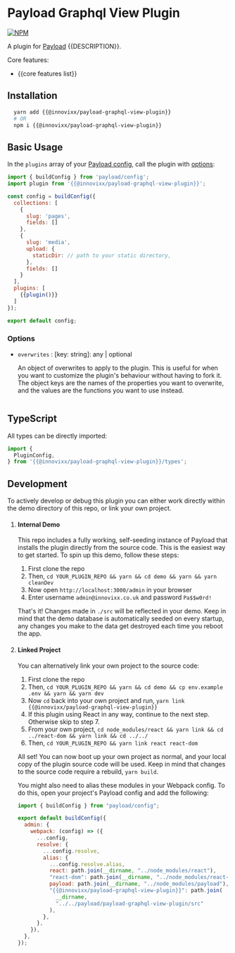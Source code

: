 # Payload Graphql View Plugin

[![NPM](https://img.shields.io/npm/v/{{@innovixx/payload-graphql-view-plugin}})](https://www.npmjs.com/package/{{@innovixx/payload-graphql-view-plugin}})

A plugin for [Payload](https://github.com/payloadcms/payload) {{DESCRIPTION}}.

Core features:

  - {{core features list}}

## Installation

```bash
  yarn add {{@innovixx/payload-graphql-view-plugin}}
  # OR
  npm i {{@innovixx/payload-graphql-view-plugin}}
```

## Basic Usage

In the `plugins` array of your [Payload config](https://payloadcms.com/docs/configuration/overview), call the plugin with [options](#options):

```js
import { buildConfig } from 'payload/config';
import plugin from '{{@innovixx/payload-graphql-view-plugin}}';

const config = buildConfig({
  collections: [
    {
      slug: 'pages',
      fields: []
    },
    {
      slug: 'media',
      upload: {
        staticDir: // path to your static directory,
      },
      fields: []
    }
  ],
  plugins: [
    {{plugin()}}
  ]
});

export default config;
```

### Options

- `overwrites` : [key: string]: any | optional

  An object of overwrites to apply to the plugin. This is useful for when you want to customize the plugin's behaviour without having to fork it. The object keys are the names of the properties you want to overwrite, and the values are the functions you want to use instead.

  ```js

  ```

## TypeScript

All types can be directly imported:

```js
import {
  PluginConfig,
} from '{{@innovixx/payload-graphql-view-plugin}}/types';
```

## Development

To actively develop or debug this plugin you can either work directly within the demo directory of this repo, or link your own project.

1. #### Internal Demo

   This repo includes a fully working, self-seeding instance of Payload that installs the plugin directly from the source code. This is the easiest way to get started. To spin up this demo, follow these steps:

   1. First clone the repo
   1. Then, `cd YOUR_PLUGIN_REPO && yarn && cd demo && yarn && yarn cleanDev`
   1. Now open `http://localhost:3000/admin` in your browser
   1. Enter username `admin@innovixx.co.uk` and password `Pa$$w0rd!`

   That's it! Changes made in `./src` will be reflected in your demo. Keep in mind that the demo database is automatically seeded on every startup, any changes you make to the data get destroyed each time you reboot the app.

1. #### Linked Project

   You can alternatively link your own project to the source code:

   1. First clone the repo
   1. Then, `cd YOUR_PLUGIN_REPO && yarn && cd demo && cp env.example .env && yarn && yarn dev`
   1. Now `cd` back into your own project and run, `yarn link {{@innovixx/payload-graphql-view-plugin}}`
   1. If this plugin using React in any way, continue to the next step. Otherwise skip to step 7.
   1. From your own project, `cd node_modules/react && yarn link && cd ../react-dom && yarn link && cd ../../`
   1. Then, `cd YOUR_PLUGIN_REPO && yarn link react react-dom`

   All set! You can now boot up your own project as normal, and your local copy of the plugin source code will be used. Keep in mind that changes to the source code require a rebuild, `yarn build`.

   You might also need to alias these modules in your Webpack config. To do this, open your project's Payload config and add the following:

   ```js
   import { buildConfig } from "payload/config";

   export default buildConfig({
     admin: {
       webpack: (config) => ({
         ...config,
         resolve: {
           ...config.resolve,
           alias: {
             ...config.resolve.alias,
             react: path.join(__dirname, "../node_modules/react"),
             "react-dom": path.join(__dirname, "../node_modules/react-dom"),
             payload: path.join(__dirname, "../node_modules/payload"),
             "{{@innovixx/payload-graphql-view-plugin}}": path.join(
               __dirname,
               "../../payload/payload-graphql-view-plugin/src"
             ),
           },
         },
       }),
     },
   });
   ```